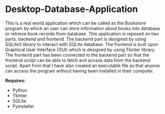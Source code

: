 # Desktop-Database-Application

<p> This is a real world application which can be called as the Bookstore program by which an user can store information about books into database or retrieve book records from database. This application is reposed on two parts, backend and frontend. The backend part is designed by using SQLite3 library to interact with SQLite database. The frontend is built upon Graphical User Interface (GUI) which is designed by using Tkinter library. The frontend part has been connected to the backend part so that the frontend script can be able to fetch and access data from the backend script. Apart from that I have also created an executable file so that anyone can access the program without having been installed in their computer. </P>

__Requires:__

 * Python
 * Tkinter
 * SQLite
 * Pyinstaller
